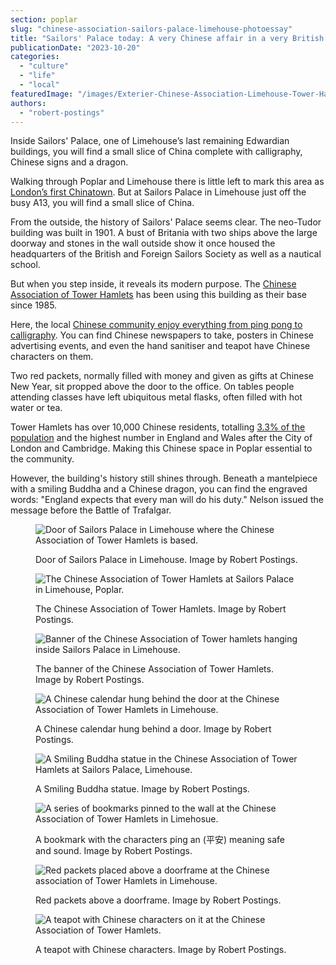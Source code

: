 ```yaml
---
section: poplar
slug: "chinese-association-sailors-palace-limehouse-photoessay"
title: "Sailors' Palace today: A very Chinese affair in a very British building"
publicationDate: "2023-10-20"
categories: 
  - "culture"
  - "life"
  - "local"
featuredImage: "/images/Exterier-Chinese-Association-Limehouse-Tower-Hamlets.jpg"
authors: 
  - "robert-postings"
---
```


Inside Sailors' Palace, one of Limehouse’s last remaining Edwardian buildings, you will find a small slice of China complete with calligraphy, Chinese signs and a dragon.

Walking through Poplar and Limehouse there is little left to mark this area as [London’s first Chinatown](https://poplarlondon.co.uk/limehouse-chinatown-history/). But at Sailors Palace in Limehouse just off the busy A13, you will find a small slice of China. 

From the outside, the history of Sailors' Palace seems clear. The neo-Tudor building was built in 1901. A bust of Britania with two ships above the large doorway and stones in the wall outside show it once housed the headquarters of the British and Foreign Sailors Society as well as a nautical school.

But when you step inside, it reveals its modern purpose. The [Chinese Association of Tower Hamlets](https://poplarlondon.co.uk/chinese-association-tower-hamlets-keeping-culture-alive/) has been using this building as their base since 1985. 

Here, the local [Chinese community enjoy everything from ping pong to calligraphy](https://poplarlondon.co.uk/community-life-inside-chinese-association-limehouse-photoessay/). You can find Chinese newspapers to take, posters in Chinese advertising events, and even the hand sanitiser and teapot have Chinese characters on them.

Two red packets, normally filled with money and given as gifts at Chinese New Year, sit propped above the door to the office. On tables people attending classes have left ubiquitous metal flasks, often filled with hot water or tea. 

Tower Hamlets has over 10,000 Chinese residents, totalling [3.3% of the population](https://poplarlondon.co.uk/tower-hamlets-borough-largest-chinese-population-london/) and the highest number in England and Wales after the City of London and Cambridge. Making this Chinese space in Poplar essential to the community.

However, the building's history still shines through. Beneath a mantelpiece with a smiling Buddha and a Chinese dragon, you can find the engraved words: "England expects that every man will do his duty." Nelson issued the message before the Battle of Trafalgar.

<figure>

![Door of Sailors Palace in Limehouse where the Chinese Association of Tower Hamlets is based.](/images/Copy-of-Door-Chinese-Association-Sailors-Palace-Limehouse-5-1024x683.jpg)

<figcaption>

Door of Sailors Palace in Limehouse. Image by Robert Postings.

</figcaption>

</figure>

<figure>

![The Chinese Association of Tower Hamlets at Sailors Palace in Limehouse, Poplar.](/images/Exterier-Chinese-Association-Limehouse-Tower-Hamlets-1024x683.jpg)

<figcaption>

The Chinese Association of Tower Hamlets. Image by Robert Postings.

</figcaption>

</figure>

<figure>

![Banner of the Chinese Association of Tower hamlets hanging inside Sailors Palace in Limehouse.](/images/Banner-Chinese-Association-Sailors-Palace-Limehouse-9-1024x683.jpg)

<figcaption>

The banner of the Chinese Association of Tower Hamlets. Image by Robert Postings.

</figcaption>

</figure>

<figure>

![A Chinese calendar hung behind the door at the Chinese Association of Tower Hamlets in Limehouse.](/images/Calender-Chinese-Association-Sailors-Palace-Limehouse-16.jpg)

<figcaption>

A Chinese calendar hung behind a door. Image by Robert Postings.

</figcaption>

</figure>

<figure>

![A Smiling Buddha statue in the Chinese Association of Tower Hamlets at Sailors Palace, Limehouse.](/images/Buddah-Chinese-Association-Sailors-Palace-Limehouse-17.jpg)

<figcaption>

A Smiling Buddha statue. Image by Robert Postings.

</figcaption>

</figure>

<figure>

![A series of bookmarks pinned to the wall at the Chinese Association of Tower Hamlets in Limehosue.](/images/Bookmarks-Chinese-Association-Sailors-Palace-Limehouse-1-1024x683.jpg)

<figcaption>

A bookmark with the characters ping an (平安) meaning safe and sound. Image by Robert Postings.

</figcaption>

</figure>

<figure>

![Red packets placed above a doorframe at the Chinese association of Tower Hamlets in Limehouse.](/images/Copy-of-Red-Packet-Chinese-Association-Sailors-Palace-Limehouse-10-1024x683.jpg)

<figcaption>

Red packets above a doorframe. Image by Robert Postings.

</figcaption>

</figure>

<figure>

![A teapot with Chinese characters on it at the Chinese Association of Tower Hamlets.](/images/Copy-of-Teapot-Chinese-Association-Sailors-Palace-Limehouse-15-1024x683.jpg)

<figcaption>

A teapot with Chinese characters. Image by Robert Postings.

</figcaption>

</figure>
